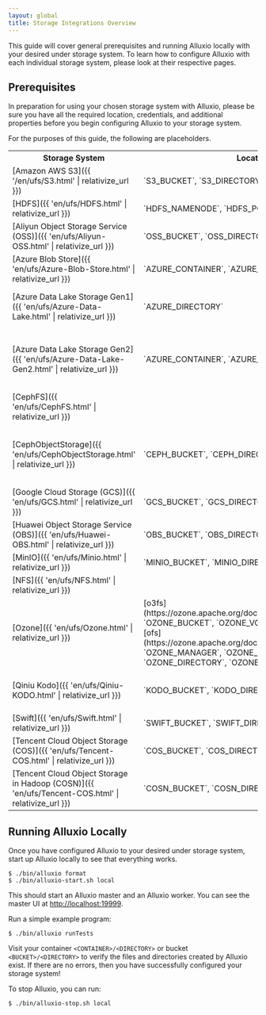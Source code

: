 ```yaml
---
layout: global
title: Storage Integrations Overview
---
```


This guide will cover general prerequisites and running Alluxio locally with your desired under storage system. To learn how to configure Alluxio with each individual storage system, please look at their respective pages.

## Prerequisites

<!-- In preparation for using your chosen storage system with Alluxio, create a new bucket, or use an existing bucket, and note the directory you want to use in that bucket, either by creating a new directory in the bucket or using an existing one. -->

In preparation for using your chosen storage system with Alluxio, please be sure you have all the required location, credentials, and additional properties before you begin configuring Alluxio to your storage system.

For the purposes of this guide, the following are placeholders.

<table class="table table-striped">
    <tr>
        <th>Storage System</th>
        <th>Location</th>
        <th>Credentials</th>
        <th>Additional Properties</th>
    </tr>
    <tr>
        <td markdown="span">[Amazon AWS S3]({{ '/en/ufs/S3.html' | relativize_url }})</td>
        <td markdown="span">`S3_BUCKET`, `S3_DIRECTORY`</td>
        <td markdown="span">`S3_ACCESS_KEY_ID`, `S3_SECRET_KEY`</td>
        <td markdown="span"></td>
    </tr>
    <tr>
        <td markdown="span">[HDFS]({{ 'en/ufs/HDFS.html' | relativize_url }})</td>
        <td markdown="span">`HDFS_NAMENODE`, `HDFS_PORT`</td>
        <td markdown="span"></td>
        <td markdown="span">
            Specify Hadoop version: <br />
            `HADOOP_VERSION`</td>
    </tr>
    <tr>
        <td markdown="span">[Aliyun Object Storage Service (OSS)]({{ 'en/ufs/Aliyun-OSS.html' | relativize_url }})</td>
        <td markdown="span">`OSS_BUCKET`, `OSS_DIRECTORY`</td>
        <td markdown="span">`OSS_ACCESS_KEY_ID`, `OSS_ACCESS_KEY_SECRET`, `OSS_ENDPOINT`</td>
        <td markdown="span"></td>
    </tr>
    <tr>
        <td markdown="span">[Azure Blob Store]({{ 'en/ufs/Azure-Blob-Store.html' | relativize_url }})</td>
        <td markdown="span">`AZURE_CONTAINER`, `AZURE_DIRECTORY`</td>
        <td markdown="span">`AZURE_ACCOUNT`, `AZURE_ACCOUNT_KEY`</td>
        <td markdown="span"></td>
    </tr>
    <tr>
        <td markdown="span">[Azure Data Lake Storage Gen1]({{ 'en/ufs/Azure-Data-Lake.html' | relativize_url }})</td>
        <td markdown="span">`AZURE_DIRECTORY`</td>
        <td markdown="span">`AZURE_ACCOUNT`</td>
        <td markdown="span">OAuth credentials: <br />
            `CLIENT_ID`, `AUTHENTICATION_KEY`, `TENANT_ID`</td>
    </tr>
    <tr>
        <td markdown="span">[Azure Data Lake Storage Gen2]({{ 'en/ufs/Azure-Data-Lake-Gen2.html' | relativize_url }})</td>
        <td markdown="span">`AZURE_CONTAINER`, `AZURE_DIRECTORY`</td>
        <td markdown="span">`AZURE_ACCOUNT`, `AZURE_SHARED_KEY`</td>
        <td markdown="span">
            OAuth credentials: <br />
            `OAUTH_ENDPOINT`, `CLIENT_ID`, `CLIENT_SECRET`, `MSI_ENDPOINT`, `MSI_TENANT`</td>
    </tr>
    <tr>
        <td markdown="span">[CephFS]({{ 'en/ufs/CephFS.html' | relativize_url }})</td>
        <td markdown="span"></td>
        <td markdown="span">`CEPHFS_CONF_FILE`, `CEPHFS_NAME`, `CEPHFS_DIRECTORY`, `CEPHFS_AUTH_ID`, `CEPHFS_KEYRING_FILE`</td>
        <td markdown="span"></td>
    </tr>
    <tr>
        <td markdown="span">[CephObjectStorage]({{ 'en/ufs/CephObjectStorage.html' | relativize_url }})</td>
        <td markdown="span">`CEPH_BUCKET`, `CEPH_DIRECTORY`</td>
        <td markdown="span">
            [S3](http://docs.aws.amazon.com/AmazonS3/latest/API/Welcome.html) (preferred): `S3_ACCESS_KEY_ID`, `S3_SECRET_KEY_ID` <br />
            [Swift](http://docs.openstack.org/developer/swift/): `SWIFT_USER`, `SWIFT_TENANT`, `SWIFT_PASSWORD`, `SWIFT_AUTH_URL`, `SWIFT_AUTH_METHOD`
        </td>
        <td markdown="span">
            Specify S3 properties: (preferred) <br />
            `RGW_HOSTNAME`, `RGW_PORT`, `INHERIT_ACL` <br /><br />
        </td>
    </tr>
    <tr>
        <td markdown="span">[Google Cloud Storage (GCS)]({{ 'en/ufs/GCS.html' | relativize_url }})</td>
        <td markdown="span">`GCS_BUCKET`, `GCS_DIRECTORY`</td>
        <td markdown="span">For GCS Version 1: `GCS_ACCESS_KEY_ID`, `GCS_SECRET_ACCESS_KEY`</td>
        <td markdown="span"></td>
    </tr>
    <tr>
        <td markdown="span">[Huawei Object Storage Service (OBS)]({{ 'en/ufs/Huawei-OBS.html' | relativize_url }})</td>
        <td markdown="span">`OBS_BUCKET`, `OBS_DIRECTORY`</td>
        <td markdown="span">`OBS_ACCESS_KEY`, `OBS_SECRET_KEY`, `OBS_ENDPOINT`</td>
        <td markdown="span"></td>
    </tr>
    <tr>
        <td markdown="span">[MinIO]({{ 'en/ufs/Minio.html' | relativize_url }})</td>
        <td markdown="span">`MINIO_BUCKET`, `MINIO_DIRECTORY`</td>
        <td markdown="span">`S3_ACCESS_KEY_ID`, `S3_SECRET_KEY`, `MINIO_ENDPOINT`</td>
        <td markdown="span"></td>
    </tr>
    <tr>
        <td markdown="span">[NFS]({{ 'en/ufs/NFS.html' | relativize_url }})</td>
        <td markdown="span"></td>
        <td markdown="span"></td>
        <td markdown="span"></td>
    </tr>
    <tr>
        <td markdown="span">[Ozone]({{ 'en/ufs/Ozone.html' | relativize_url }})</td>
        <td markdown="span">
            [o3fs](https://ozone.apache.org/docs/1.0.0/interface/ofs.html): `OZONE_BUCKET`, `OZONE_VOLUME` <br />
            [ofs](https://ozone.apache.org/docs/1.0.0/interface/o3fs.html): `OZONE_MANAGER`, `OZONE_BUCKET`, `OZONE_DIRECTORY`, `OZONE_VOLUME`</td>
        <td markdown="span">
            `OM_SERVICE_IDS`</td>
        <td markdown="span">
            Mount specific version: <br />
            `OZONE_VERSION`</td>
    </tr>
    <tr>
        <td markdown="span">[Qiniu Kodo]({{ 'en/ufs/Qiniu-KODO.html' | relativize_url }})</td>
        <td markdown="span">`KODO_BUCKET`, `KODO_DIRECTORY`</td>
        <td markdown="span">`KODO_ACCESS_KEY`, `KODO_SECRET_KEY`</td>
        <td markdown="span">
            Specify domain to identify bucket: <br />
            `KODO_DOWNLOAD_HOST`, `KODO_ENDPOINT`
        </td>
    </tr>
    <tr>
        <td markdown="span">[Swift]({{ 'en/ufs/Swift.html' | relativize_url }})</td>
        <td markdown="span">`SWIFT_BUCKET`, `SWIFT_DIRECTORY`</td>
        <td markdown="span">`SWIFT_USER`, `SWIFT_TENANT`, `SWIFT_PASSWORD`, `SWIFT_AUTH_URL`, `SWIFT_AUTH_METHOD`</td>
        <td markdown="span">
            Specify Swift Region: <br />
            `SWIFT_REGION`</td>
    </tr>
    <tr>
        <td markdown="span">[Tencent Cloud Object Storage (COS)]({{ 'en/ufs/Tencent-COS.html' | relativize_url }})</td>
        <td markdown="span">`COS_BUCKET`, `COS_DIRECTORY`</td>
        <td markdown="span">`COS_ACCESS_KEY`, `COS_SECRET_KEY`</td>
        <td markdown="span">
            Specify COS region: <br />
            `COS_REGION`, `COS_APPID`
        </td>
    </tr>
    <tr>
        <td markdown="span">[Tencent Cloud Object Storage in Hadoop (COSN)]({{ 'en/ufs/Tencent-COS.html' | relativize_url }})</td>
        <td markdown="span">`COSN_BUCKET`, `COSN_DIRECTORY`</td>
        <td markdown="span">`COSN_SECRET_ID`, `COSN_SECRET_KEY`</td>
        <td markdown="span">
            Specify COSN region: <br />
            `COSN_REGION`
        </td>
    </tr>
</table>

## Running Alluxio Locally

Once you have configured Alluxio to your desired under storage system, start up Alluxio locally to see that everything works.

```shell
$ ./bin/alluxio format
$ ./bin/alluxio-start.sh local
```

This should start an Alluxio master and an Alluxio worker. You can see the master UI at
[http://localhost:19999](http://localhost:19999).

Run a simple example program:

```shell
$ ./bin/alluxio runTests
```

<!-- Visit your container `<BUCKET>/<DIRECTORY>` to verify the files and directories created by Alluxio exist. For this test, you should see files named like:

```
<BUCKET>/<DIRECTORY>/default_tests_files/BASIC_CACHE_THROUGH
``` -->


Visit your container `<CONTAINER>/<DIRECTORY>` or bucket `<BUCKET>/<DIRECTORY>` to verify the files and directories created by Alluxio exist. If there are no errors, then you have successfully configured your storage system!

To stop Alluxio, you can run:

``` shell
$ ./bin/alluxio-stop.sh local
```